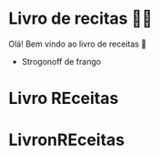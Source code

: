 # Livro de recitas :man_cook:

Olá! Bem vindo ao livro de receitas :wave:

- Strogonoff de frango

# Livro REceitas
# LivronREceitas
